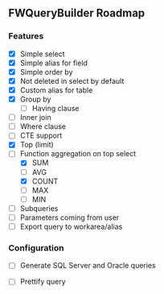 ## FWQueryBuilder Roadmap

### Features

- [x] Simple select
- [x] Simple alias for field
- [x] Simple order by
- [x] Not deleted in select by default
- [x] Custom alias for table
- [x] Group by
    - [ ] Having clause
- [ ] Inner join
- [ ] Where clause
- [ ] CTE support
- [x] Top (limit)
- [ ] Function aggregation on top select
    - [x] SUM
    - [ ] AVG
    - [x] COUNT
    - [ ] MAX
    - [ ] MIN
- [ ] Subqueries
- [ ] Parameters coming from user
- [ ] Export query to workarea/alias

### Configuration

- [ ] Generate SQL Server and Oracle queries
- [ ] Prettify query

